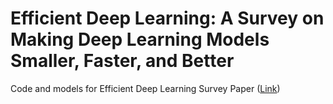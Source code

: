 # Efficient Deep Learning: A Survey on Making Deep Learning Models Smaller, Faster, and Better
Code and models for Efficient Deep Learning Survey Paper ([Link](https://arxiv.org/abs/2106.08962))
